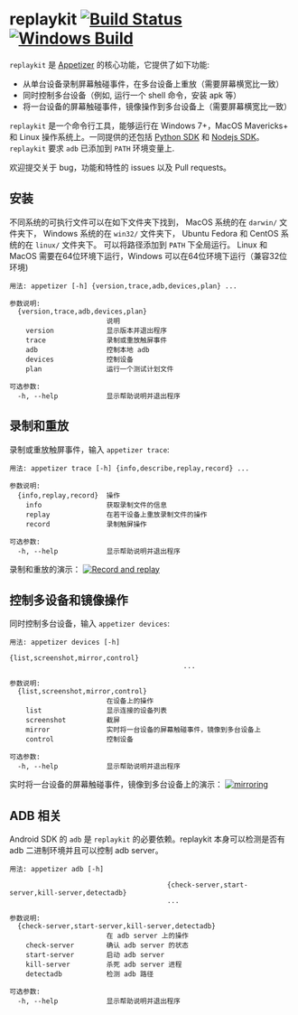 # replaykit [![Build Status](https://travis-ci.org/appetizerio/replaykit.svg?branch=master)](https://travis-ci.org/appetizerio/replaykit) [![Windows Build](https://ci.appveyor.com/api/projects/status/github/appetizerio/replaykit)](https://ci.appveyor.com/project/mingyuan-xia/replaykit)
`replaykit` 是 [Appetizer](https://appetizer.io) 的核心功能，它提供了如下功能:
* 从单台设备录制屏幕触碰事件，在多台设备上重放（需要屏幕横宽比一致）
* 同时控制多台设备（例如, 运行一个 shell 命令，安装 apk 等）
* 将一台设备的屏幕触碰事件，镜像操作到多台设备上（需要屏幕横宽比一致）

`replaykit` 是一个命令行工具，能够运行在 Windows 7+，MacOS Mavericks+ 和 Linux 操作系统上。一同提供的还包括 [Python SDK](https://github.com/appetizerio/replaykit.py) 和 [Nodejs SDK](https://github.com/appetizerio/replaykit.js)。 `replaykit` 要求 `adb` 已添加到 `PATH` 环境变量上.

欢迎提交关于 bug，功能和特性的 issues 以及 Pull requests。

## 安装
不同系统的可执行文件可以在如下文件夹下找到， MacOS 系统的在 `darwin/` 文件夹下， Windows 系统的在 `win32/` 文件夹下， Ubuntu Fedora 和 CentOS 系统的在 `linux/` 文件夹下。 可以将路径添加到 `PATH` 下全局运行。 Linux 和 MacOS 需要在64位环境下运行，Windows 可以在64位环境下运行（兼容32位环境)

```
用法: appetizer [-h] {version,trace,adb,devices,plan} ...

参数说明:
  {version,trace,adb,devices,plan}
                        说明
    version             显示版本并退出程序
    trace               录制或重放触屏事件
    adb                 控制本地 adb
    devices             控制设备
    plan                运行一个测试计划文件

可选参数:
  -h, --help            显示帮助说明并退出程序

```

## 录制和重放
录制或重放触屏事件，输入 `appetizer trace`:
```
用法: appetizer trace [-h] {info,describe,replay,record} ...

参数说明:
  {info,replay,record}  操作
    info                获取录制文件的信息
    replay              在若干设备上重放录制文件的操作
    record              录制触屏操作

可选参数:
  -h, --help            显示帮助说明并退出程序
```

录制和重放的演示：
[![Record and replay](https://i.vimeocdn.com/video/583660790_640.jpg)](http://www.bilibili.com/video/av6725203/index_2.html)

## 控制多设备和镜像操作
同时控制多台设备，输入 `appetizer devices`:
```
用法: appetizer devices [-h]
                                           {list,screenshot,mirror,control}
                                           ...

参数说明:
  {list,screenshot,mirror,control}
                        在设备上的操作
    list                显示连接的设备列表
    screenshot          截屏
    mirror              实时将一台设备的屏幕触碰事件，镜像到多台设备上
    control             控制设备

可选参数:
  -h, --help            显示帮助说明并退出程序
```

实时将一台设备的屏幕触碰事件，镜像到多台设备上的演示：
[![mirroring](https://i.vimeocdn.com/video/585120374_640.jpg)](http://www.bilibili.com/video/av6725203/index_3.html)

## ADB 相关
Android SDK 的 `adb` 是 `replaykit` 的必要依赖。replaykit 本身可以检测是否有 adb 二进制环境并且可以控制 adb server。
```
用法: appetizer adb [-h]
                                       
                                       {check-server,start-server,kill-server,detectadb}
                                       ...

参数说明:
  {check-server,start-server,kill-server,detectadb}
                        在 adb server 上的操作
    check-server        确认 adb server 的状态
    start-server        启动 adb server
    kill-server         杀死 adb server 进程
    detectadb           检测 adb 路径

可选参数:
  -h, --help            显示帮助说明并退出程序
```
